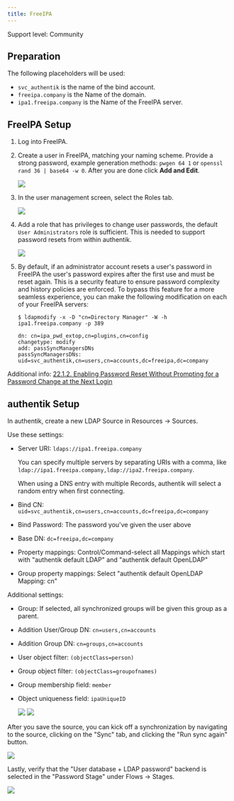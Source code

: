 ```yaml
---
title: FreeIPA
---
```


<span class="badge badge--secondary">Support level: Community</span>

## Preparation

The following placeholders will be used:

-   `svc_authentik` is the name of the bind account.
-   `freeipa.company` is the Name of the domain.
-   `ipa1.freeipa.company` is the Name of the FreeIPA server.

## FreeIPA Setup

1. Log into FreeIPA.

2. Create a user in FreeIPA, matching your naming scheme. Provide a strong password, example generation methods: `pwgen 64 1` or `openssl rand 36 | base64 -w 0`. After you are done click **Add and Edit**.

    ![](../../users-sources/sources/directory-sync/freeipa/01_user_create.pn)

3. In the user management screen, select the Roles tab.

    ![](../../users-sources/sources/directory-sync/freeipa/02_user_roles.png)

4. Add a role that has privileges to change user passwords, the default `User Administrators` role is sufficient. This is needed to support password resets from within authentik.

    ![](../../users-sources/sources/directory-sync/freeipa/03_add_user_role.png)

5. By default, if an administrator account resets a user's password in FreeIPA the user's password expires after the first use and must be reset again. This is a security feature to ensure password complexity and history policies are enforced. To bypass this feature for a more seamless experience, you can make the following modification on each of your FreeIPA servers:

    ```
    $ ldapmodify -x -D "cn=Directory Manager" -W -h ipa1.freeipa.company -p 389

    dn: cn=ipa_pwd_extop,cn=plugins,cn=config
    changetype: modify
    add: passSyncManagersDNs
    passSyncManagersDNs: uid=svc_authentik,cn=users,cn=accounts,dc=freeipa,dc=company
    ```

Additional info: [22.1.2. Enabling Password Reset Without Prompting for a Password Change at the Next Login](https://access.redhat.com/documentation/en-us/red_hat_enterprise_linux/7/html/linux_domain_identity_authentication_and_policy_guide/user-authentication#user-passwords-no-expiry)

## authentik Setup

In authentik, create a new LDAP Source in Resources -> Sources.

Use these settings:

-   Server URI: `ldaps://ipa1.freeipa.company`

    You can specify multiple servers by separating URIs with a comma, like `ldap://ipa1.freeipa.company,ldap://ipa2.freeipa.company`.

    When using a DNS entry with multiple Records, authentik will select a random entry when first connecting.

-   Bind CN: `uid=svc_authentik,cn=users,cn=accounts,dc=freeipa,dc=company`
-   Bind Password: The password you've given the user above
-   Base DN: `dc=freeipa,dc=company`
-   Property mappings: Control/Command-select all Mappings which start with "authentik default LDAP" and "authentik default OpenLDAP"
-   Group property mappings: Select "authentik default OpenLDAP Mapping: cn"

Additional settings:

-   Group: If selected, all synchronized groups will be given this group as a parent.
-   Addition User/Group DN: `cn=users,cn=accounts`
-   Addition Group DN: `cn=groups,cn=accounts`
-   User object filter: `(objectClass=person)`
-   Group object filter: `(objectClass=groupofnames)`
-   Group membership field: `member`
-   Object uniqueness field: `ipaUniqueID`

    ![](../../users-sources/sources/directory-sync/freeipa/04_source_settings_1.png)
    ![](../../users-sources/sources/directory-sync/freeipa/05_source_settings_2.png)

After you save the source, you can kick off a synchronization by navigating to the source, clicking on the "Sync" tab, and clicking the "Run sync again" button.

![](../../users-sources/sources/directory-sync/freeipa/06_sync_source.png)

Lastly, verify that the "User database + LDAP password" backend is selected in the "Password Stage" under Flows -> Stages.

![](../../users-sources/sources/directory-sync/freeipa/07_password_stage.png)
